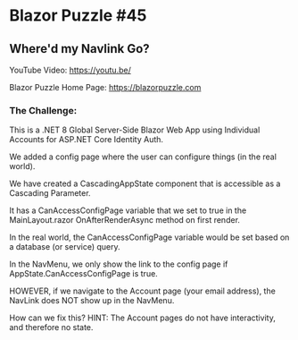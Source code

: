 # Blazor Puzzle #45

## Where'd my Navlink Go?

YouTube Video: https://youtu.be/

Blazor Puzzle Home Page: https://blazorpuzzle.com

### The Challenge:

This is a .NET 8 Global Server-Side Blazor Web App using Individual Accounts for ASP.NET Core Identity Auth.

We added a config page where the user can configure things (in the real world).

We have created a CascadingAppState component that is accessible as a Cascading Parameter.

It has a CanAccessConfigPage variable that we set to true in the MainLayout.razor OnAfterRenderAsync method on first render.

In the real world, the CanAccessConfigPage variable would be set based on a database (or service) query.

In the NavMenu, we only show the link to the config page if AppState.CanAccessConfigPage is true.

HOWEVER, if we navigate to the Account page (your email address), the NavLink does NOT show up in the NavMenu.

How can we fix this? HINT: The Account pages do not have interactivity, and therefore no state.



